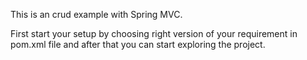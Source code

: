 This is an crud example with Spring MVC.

First start your setup by choosing right version of your requirement in pom.xml file and after that you can start exploring the project.
